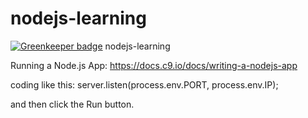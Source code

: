 # nodejs-learning

[![Greenkeeper badge](https://badges.greenkeeper.io/cikai/nodejs.svg)](https://greenkeeper.io/)
nodejs-learning

Running a Node.js App:
https://docs.c9.io/docs/writing-a-nodejs-app

coding like this:
server.listen(process.env.PORT, process.env.IP);

and then click the Run button.

